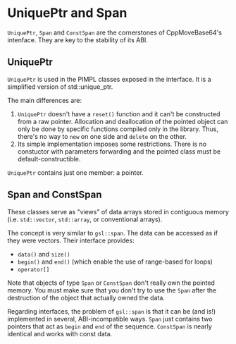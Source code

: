 # UniquePtr and Span

`UniquePtr`, `Span` and `ConstSpan` are the cornerstones of CppMoveBase64's intenface. They are key to the stability of its ABI.

## UniquePtr

`UniquePtr` is used in the PIMPL classes exposed in the interface. It is a simplified version of std::unique_ptr.

The main differences are:
1. `UniquePtr` doesn't have a `reset()` function and it can't be constructed from a raw pointer. Allocation and deallocation of the pointed object can only be done by specific functions compiled only in the library. Thus, there's no way to `new` on one side and `delete` on the other.
2. Its simple implementation imposes some restrictions. There is no constuctor  with parameters forwarding and the pointed class must be default-constructible.

`UniquePtr` contains just one member: a pointer.

## Span and ConstSpan

These classes serve as "views" of data arrays stored in contiguous memory (i.e. `std::vector`, `std::array`, or conventional arrays).

The concept is very similar to `gsl::span`. The data can be accessed as if they were vectors. Their interface provides:
+ `data()` and `size()`
+ `begin()` and `end()` (which enable the use of range-based for loops)
+ `operator[]`

Note that objects of type `Span` or `ConstSpan` don't really own the pointed memory. You must make sure that you don't try to use the `Span` after the destruction of the object that actually owned the data.

Regarding interfaces, the problem of `gsl::span` is that it can be (and is!) implemented in several, ABI-incompatible ways. `Span` just contains two pointers that act as `begin` and `end` of the sequence. `ConstSpan` is nearly identical and works with const data.
